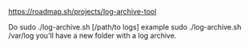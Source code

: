 https://roadmap.sh/projects/log-archive-tool

Do 
sudo ./log-archive.sh [/path/to logs]
example 
sudo ./log-archive.sh /var/log
you'll have a new folder with a log archive.